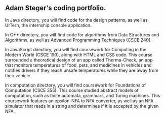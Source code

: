 ## Adam Steger's coding portfolio.
In Java directory, you will find code for the design patterns, as well as UrTern, the internship console application.  
  
In C++ directory, you will find code for algorithms from Data Structures and Algorithms, as well as Advanced Programming Techniques (CSCE 240).  
  
In JavaScript directory, you will find coursework for Computing in the Modern World (CSCE 190), along with HTML and CSS code.  This course surrounded a theoretical design of an app called Therma-Check, an app that monitors temperatures of food, pets, and medicines in vehicles and notifies drivers if they reach unsafe temperatures while they are away from their vehicle.

In computation directory, you will find coursework for Foundations of Computation (CSCE 355).  This course studied abstract models of computation, such as finite automata, grammars, and Turing machines.  This coursework features an epsilon-NFA to NFA converter, as well as an NFA simulator that reads in a string and determines if it is accepted by the given NFA. 
